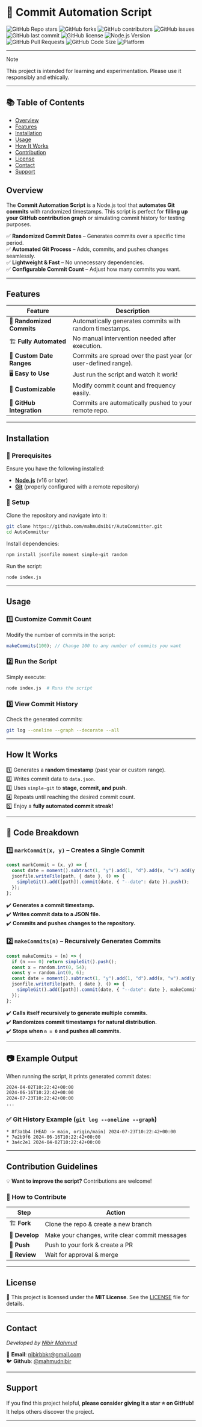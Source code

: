 
# 📌 Commit Automation Script  

![GitHub Repo stars](https://img.shields.io/github/stars/mahmudnibir/AutoCommitter?style=social) 
![GitHub forks](https://img.shields.io/github/forks/mahmudnibir/AutoCommitter?style=social)
![GitHub contributors](https://img.shields.io/github/contributors/mahmudnibir/AutoCommitter)
![GitHub issues](https://img.shields.io/github/issues/mahmudnibir/AutoCommitter)
![GitHub last commit](https://img.shields.io/github/last-commit/mahmudnibir/AutoCommitter)
![GitHub license](https://img.shields.io/github/license/mahmudnibir/AutoCommitter)
![Node.js Version](https://img.shields.io/badge/Node.js-16%2B-brightgreen)
![GitHub Pull Requests](https://img.shields.io/github/issues-pr/mahmudnibir/AutoCommitter)
![GitHub Code Size](https://img.shields.io/github/languages/code-size/mahmudnibir/AutoCommitter)
![Platform](https://img.shields.io/badge/platform-linux%20%7C%20macOS%20%7C%20windows-blue) 

---
> [!NOTE]
 This project is intended for learning and experimentation. Please use it responsibly and ethically.

--- 



## 📚 Table of Contents  
- [Overview](#overview)  
- [Features](#features)  
- [Installation](#installation)  
- [Usage](#usage)  
- [How It Works](#how-it-works)  
- [Contribution](#contribution-guidelines)  
- [License](#license)  
- [Contact](#contact)  
- [Support](#support)
 


## Overview  

The **Commit Automation Script** is a Node.js tool that **automates Git commits** with randomized timestamps. This script is perfect for **filling up your GitHub contribution graph** or simulating commit history for testing purposes.  

✅ **Randomized Commit Dates** – Generates commits over a specific time period.  
✅ **Automated Git Process** – Adds, commits, and pushes changes seamlessly.  
✅ **Lightweight & Fast** – No unnecessary dependencies.  
✅ **Configurable Commit Count** – Adjust how many commits you want.  

---

##  Features  

| Feature | Description |
|---------|------------|
| 🔄 **Randomized Commits** | Automatically generates commits with random timestamps. |
| 🏗 **Fully Automated** | No manual intervention needed after execution. |
| 📅 **Custom Date Ranges** | Commits are spread over the past year (or user-defined range). |
| 🖥 **Easy to Use** | Just run the script and watch it work! |
| 🔧 **Customizable** | Modify commit count and frequency easily. |
| 🐙 **GitHub Integration** | Commits are automatically pushed to your remote repo. |

---

## Installation  

### **🔹 Prerequisites**  

Ensure you have the following installed:  

- **[Node.js](https://nodejs.org/en/)** (v16 or later)  
- **[Git](https://git-scm.com/)** (properly configured with a remote repository)  

### **🔹 Setup**  

Clone the repository and navigate into it:  

```bash
git clone https://github.com/mahmudnibir/AutoCommitter.git
cd AutoCommitter
```

Install dependencies:  

```bash
npm install jsonfile moment simple-git random
```

Run the script:  

```bash
node index.js
```

---

## Usage  

### **1️⃣ Customize Commit Count**  
Modify the number of commits in the script:  

```javascript
makeCommits(100); // Change 100 to any number of commits you want
```

### **2️⃣ Run the Script**  
Simply execute:  

```bash
node index.js  # Runs the script
```

### **3️⃣ View Commit History**  
Check the generated commits:  

```bash
git log --oneline --graph --decorate --all
```

---

## How It Works  
1️⃣ Generates a **random timestamp** (past year or custom range).  
2️⃣ Writes commit data to `data.json`.  
3️⃣ Uses `simple-git` to **stage, commit, and push**.  
4️⃣ Repeats until reaching the desired commit count.  
5️⃣ Enjoy a **fully automated commit streak!**  
 

---

## 📜 Code Breakdown  

### **1️⃣ `markCommit(x, y)` – Creates a Single Commit**  

```javascript
const markCommit = (x, y) => {
  const date = moment().subtract(1, "y").add(1, "d").add(x, "w").add(y, "d").format();
  jsonfile.writeFile(path, { date }, () => {
    simpleGit().add([path]).commit(date, { "--date": date }).push();
  });
};
```

✔️ **Generates a commit timestamp.**  
✔️ **Writes commit data to a JSON file.**  
✔️ **Commits and pushes changes to the repository.**  

### **2️⃣ `makeCommits(n)` – Recursively Generates Commits**  

```javascript
const makeCommits = (n) => {
  if (n === 0) return simpleGit().push();
  const x = random.int(0, 54);
  const y = random.int(0, 6);
  const date = moment().subtract(1, "y").add(1, "d").add(x, "w").add(y, "d").format();
  jsonfile.writeFile(path, { date }, () => {
    simpleGit().add([path]).commit(date, { "--date": date }, makeCommits.bind(this, --n));
  });
};
```

✔️ **Calls itself recursively to generate multiple commits.**  
✔️ **Randomizes commit timestamps for natural distribution.**  
✔️ **Stops when `n = 0` and pushes all commits.**  

---

## 📷 Example Output  

When running the script, it prints generated commit dates:  

```bash
2024-04-02T10:22:42+00:00
2024-06-16T10:22:42+00:00
2024-07-23T10:22:42+00:00
...
```

### ✅ **Git History Example (`git log --oneline --graph`)**  

```
* 8f3a1b4 (HEAD -> main, origin/main) 2024-07-23T10:22:42+00:00
* 7e2b9f6 2024-06-16T10:22:42+00:00
* 3a4c2e1 2024-04-02T10:22:42+00:00
```

---

## Contribution Guidelines  

💡 **Want to improve the script?** Contributions are welcome!  

### **📌 How to Contribute**  
| Step | Action |
|------|--------|
| 🏗 **Fork** | Clone the repo & create a new branch |
| 🔧 **Develop** | Make your changes, write clear commit messages |
| 📌 **Push** | Push to your fork & create a PR |
| 🚀 **Review** | Wait for approval & merge |


---

## License  

📝 This project is licensed under the **MIT License**. See the [LICENSE](LICENSE) file for details.  

---

## Contact  
*Developed by [Nibir Mahmud](https://github.com/mahmudnibir)*


📧 **Email**: [nibirbbkr@gmail.com](mailto:nibirbbkr@gmail.com)  
🐦 **Github**: [@mahmudnibir](https://github.com/mahmudnibir)    

---

## Support  

If you find this project helpful, **please consider giving it a star ⭐ on GitHub!** It helps others discover the project.  

---
